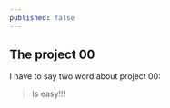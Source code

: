 ```yaml
---
published: false
---
```

## The project 00

I have to say two word about project 00:
> Is easy!!!


